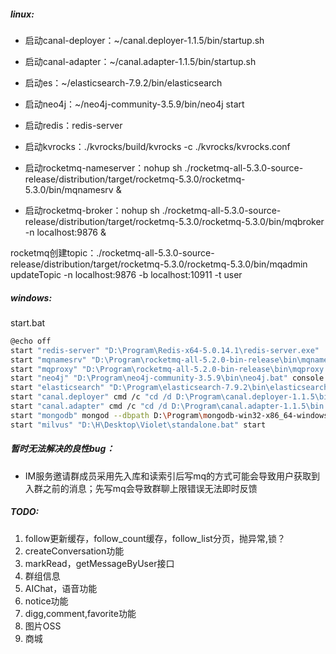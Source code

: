 ##### linux:

- 启动canal-deployer：~/canal.deployer-1.1.5/bin/startup.sh

- 启动canal-adapter：~/canal.adapter-1.1.5/bin/startup.sh

- 启动es：~/elasticsearch-7.9.2/bin/elasticsearch

- 启动neo4j：~/neo4j-community-3.5.9/bin/neo4j start

- 启动redis：redis-server

- 启动kvrocks：./kvrocks/build/kvrocks -c ./kvrocks/kvrocks.conf

- 启动rocketmq-nameserver：nohup sh
  ./rocketmq-all-5.3.0-source-release/distribution/target/rocketmq-5.3.0/rocketmq-5.3.0/bin/mqnamesrv &

- 启动rocketmq-broker：nohup sh
  ./rocketmq-all-5.3.0-source-release/distribution/target/rocketmq-5.3.0/rocketmq-5.3.0/bin/mqbroker -n localhost:9876 &

rocketmq创建topic：./rocketmq-all-5.3.0-source-release/distribution/target/rocketmq-5.3.0/rocketmq-5.3.0/bin/mqadmin
updateTopic -n localhost:9876 -b localhost:10911 -t user

##### windows:

start.bat

```bash
@echo off
start "redis-server" "D:\Program\Redis-x64-5.0.14.1\redis-server.exe"
start "mqnamesrv" "D:\Program\rocketmq-all-5.2.0-bin-release\bin\mqnamesrv.cmd"
start "mqproxy" "D:\Program\rocketmq-all-5.2.0-bin-release\bin\mqproxy.cmd" -n localhost:9876 -bc D:\Program\rocketmq-all-5.2.0-bin-release\conf\broker.conf -pm LOCAL
start "neo4j" "D:\Program\neo4j-community-3.5.9\bin\neo4j.bat" console
start "elasticsearch" "D:\Program\elasticsearch-7.9.2\bin\elasticsearch.bat"
start "canal.deployer" cmd /c "cd /d D:\Program\canal.deployer-1.1.5\bin && startup.bat"
start "canal.adapter" cmd /c "cd /d D:\Program\canal.adapter-1.1.5\bin && startup.bat"    
start "mongodb" mongod --dbpath D:\Program\mongodb-win32-x86_64-windows-8.0.8\data\db
start "milvus" "D:\H\Desktop\Violet\standalone.bat" start
```

##### 暂时无法解决的良性bug：

- IM服务邀请群成员采用先入库和读索引后写mq的方式可能会导致用户获取到入群之前的消息；先写mq会导致群聊上限错误无法即时反馈

##### TODO:

1. follow更新缓存，follow_count缓存，follow_list分页，抛异常,锁？
2. createConversation功能
3. markRead，getMessageByUser接口
4. 群组信息
5. AIChat，语音功能
6. notice功能
7. digg,comment,favorite功能
8. 图片OSS
9. 商城